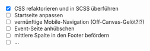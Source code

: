 - [x] CSS refaktorieren und in SCSS überführen
- [ ] Startseite anpassen
- [ ] vernünftige Mobile-Navigation (Off-Canvas-Gelöt?!?)
- [ ] Event-Seite anhübschen
- [ ] mittlere Spalte in den Footer befördern
- [ ] …